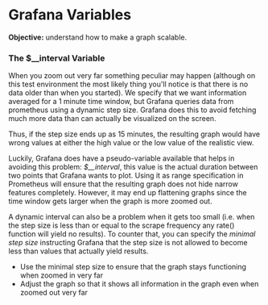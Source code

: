 # Grafana Variables
**Objective:** understand how to make a graph scalable.

### The $__interval Variable
When you zoom out very far something peculiar may happen (although on this test environment the most likely thing you'll notice 
is that there is no data older than when you started). 
We specify that we want information averaged for a 1 minute time window, 
but Grafana queries data from prometheus using a dynamic step size.
Grafana does this to avoid fetching much more data than can actually be visualized on the screen.

Thus, if the step size ends up as 15 minutes, the resulting graph would have wrong values at either 
the high value or the low value of the realistic view.

Luckily, Grafana does have a pseudo-variable available that helps in avoiding this problem: *$__interval*, 
this value is the actual duration between two points that Grafana wants to plot. 
Using it as range specification in Prometheus will ensure that the resulting graph does not hide 
narrow features completely.
However, it may end up flattening graphs since the time window gets larger when the graph is more zoomed out.

A dynamic interval can also be a problem when it gets too small (i.e. when the step size is less than or equal to the scrape 
frequency any rate() function will yield no results). 
To counter that, you can specify the *minimal step size* instructing Grafana that the step size is not allowed 
to become less than values that actually yield results.


  * Use the minimal step size to ensure that the graph stays functioning when zoomed in very far
  * Adjust the graph so that it shows all information in the graph even when zoomed out very far


